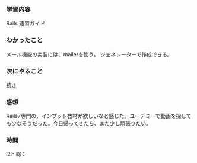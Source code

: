 ### 学習内容
Rails 速習ガイド
### わかったこと
メール機能の実装には、mailerを使う。
ジェネレーターで作成できる。
### 次にやること
続き
### 感想
Rails7専門の、インプット教材が欲しいなと感じた。ユーデミーで動画を探しても少なそうだった。今日帰ってきたら、また少し頑張りたい。
### 時間
２h
総：
